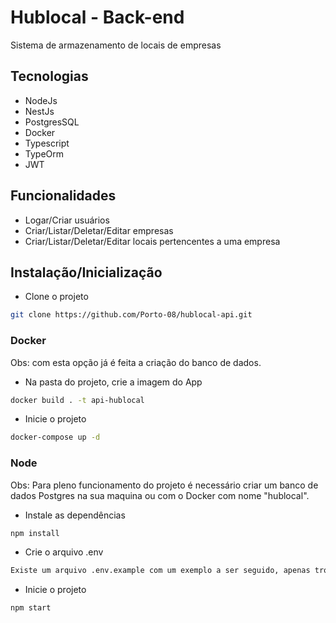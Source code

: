 # Hublocal - Back-end
Sistema de armazenamento de locais de empresas

## Tecnologias 
- NodeJs
- NestJs
- PostgresSQL
- Docker
- Typescript
- TypeOrm
- JWT

## Funcionalidades

- Logar/Criar usuários
- Criar/Listar/Deletar/Editar empresas 
- Criar/Listar/Deletar/Editar locais pertencentes a uma empresa 

## Instalação/Inicialização
- Clone o projeto
```bash
git clone https://github.com/Porto-08/hublocal-api.git
```

### Docker
Obs: com esta opção já é feita a criação do banco de dados.

- Na pasta do projeto, crie a imagem do App
```bash
docker build . -t api-hublocal
```
- Inicie o projeto
```bash
docker-compose up -d
```

### Node
Obs: Para pleno funcionamento do projeto é necessário criar um banco de dados Postgres na sua maquina ou com o Docker com nome "hublocal".

- Instale as dependências
```bash
npm install
```

- Crie o arquivo .env
```bash
Existe um arquivo .env.example com um exemplo a ser seguido, apenas troque os valores.
```

- Inicie o projeto
```bash
npm start
```


